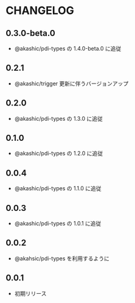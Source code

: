 # CHANGELOG

## 0.3.0-beta.0
* @akashic/pdi-types の 1.4.0-beta.0 に追従

## 0.2.1

* @akashic/trigger 更新に伴うバージョンアップ

## 0.2.0

* @akashic/pdi-types の 1.3.0 に追従

## 0.1.0

* @akashic/pdi-types の 1.2.0 に追従

## 0.0.4

* @akashic/pdi-types の 1.1.0 に追従

## 0.0.3

* @akashic/pdi-types の 1.0.1 に追従

## 0.0.2

* @akahsic/pdi-types を利用するように

## 0.0.1

* 初期リリース
